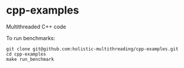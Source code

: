 # cpp-examples
Multithreaded C++ code

To run benchmarks:

```
git clone git@github.com:holistic-multithreading/cpp-examples.git
cd cpp-examples
make run_benchmark
```
